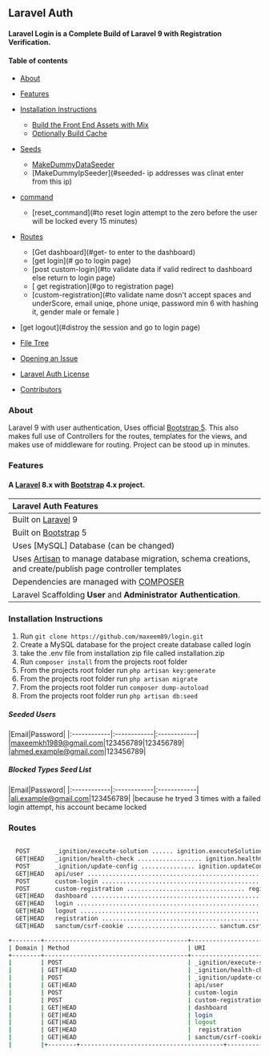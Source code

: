 ## Laravel Auth

#### Laravel Login is a Complete Build of Laravel 9 with Registration Verification.

#### Table of contents
- [About](#about)
- [Features](#features)
- [Installation Instructions](#installation-instructions)
    - [Build the Front End Assets with Mix](#build-the-front-end-assets-with-mix)
    - [Optionally Build Cache](#optionally-build-cache)
- [Seeds](#seeds)
    - [MakeDummyDataSeeder](#seeded-users)
    - [MakeDummyIpSeeder](#seeded- ip addresses was clinat enter from this ip)
- [command](#rest_command)
    - [reset_command](#to reset login attempt to the zero  before the user will be locked every 15 minutes)
- [Routes](#routes)

    - [Get dashboard](#get- to enter to the dashboard)
    - [get login](# go to login page)
    - [post custom-login](#to validate data if valid redirect to dashboard else return to login page)
    - [ get registration](#go to registration page)
    - [custom-registration](#to validate name  dosn't accept spaces and underScore, email uniqe, phone uniqe, password min 6 with hashing it, gender male or female   )
- [get logout](#distroy the session and go to login page)
- [File Tree](#file-tree)
- [Opening an Issue](#opening-an-issue)
- [Laravel Auth License](#laravel-auth-license)
- [Contributors](#Contributors)

### About
Laravel 9 with user authentication,  Uses official [Bootstrap 5](https://getbootstrap.com). This also makes full use of Controllers for the routes, templates for the views, and makes use of middleware for routing. Project can be stood up in minutes.

### Features
#### A [Laravel](https://laravel.com/) 8.x with [Bootstrap](https://getbootstrap.com) 4.x project.

| Laravel Auth Features  |
| :------------ |
|Built on [Laravel](https://laravel.com/) 9|
|Built on [Bootstrap](https://getbootstrap.com/) 5|
|Uses [MySQL] Database (can be changed)|
|Uses [Artisan](https://laravel.com/docs/master/artisan) to manage database migration, schema creations, and create/publish page controller templates|
|Dependencies are managed with [COMPOSER](https://getcomposer.org/)|
|Laravel Scaffolding **User** and **Administrator Authentication**.|



### Installation Instructions
1. Run `git clone https://github.com/maxeem89/login.git`
2. Create a MySQL database for the project
    create database called login 
3. take the .env file from installation zip file called installation.zip
5. Run `composer install` from the projects root folder
6. From the projects root folder run `php artisan key:generate`
7. From the projects root folder run `php artisan migrate`
8. From the projects root folder run `composer dump-autoload`
9. From the projects root folder run `php artisan db:seed`


##### Seeded Users

|Email|Password|
|:------------|:------------|:------------|
|maxeemkh1989@gmail.com|123456789|123456789|
|ahmed.example@gmail.com|123456789|

##### Blocked Types Seed List
|Email|Password|
|:------------|:------------|:------------|
|ali.example@gmail.com|123456789|
|because he tryed 3 times with a failed login attempt, his account became locked

### Routes

```bash

  POST       _ignition/execute-solution ...... ignition.executeSolution › Spatie\LaravelIgnition › ExecuteSolutionController
  GET|HEAD   _ignition/health-check .................. ignition.healthCheck › Spatie\LaravelIgnition › HealthCheckController  
  POST       _ignition/update-config ............... ignition.updateConfig › Spatie\LaravelIgnition › UpdateConfigController  
  GET|HEAD   api/user ........................................................................................  
  POST       custom-login .................................................. login.custom › CustomAuthController@customLogin  
  POST       custom-registration ................................. register.custom › CustomAuthController@customRegistration  
  GET|HEAD   dashboard ...................................................................... CustomAuthController@dashboard  
  GET|HEAD   login ...................................................................... login › CustomAuthController@index  
  GET|HEAD   logout .................................................................. logout › CustomAuthController@signOut  
  GET|HEAD   registration ................................................ register-user › CustomAuthController@registration  
  GET|HEAD   sanctum/csrf-cookie ......................... sanctum.csrf-cookie › Laravel\Sanctum › CsrfCookieController@show 

+--------+----------------------------------------+---------------------------------------+-----------------------------------------------+-----------------------------------------------------|
| Domain | Method                                 | URI                                   | Name                                          | Action                                              |       
+--------+----------------------------------------+---------------------------------------+-----------------------------------------------+-----------------------------------------------------|
|        | POST                                   | _ignition/execute-solution            | ignition.executeSolution                      | ExecuteSolutionController                           |
|        | GET|HEAD                               | _ignition/health-check                | ignition.healthCheck                          | HealthCheckController                               |      
|        | POST                                   | _ignition/update-config               | ignition.updateConfig                         | UpdateConfigController                              |
|        | GET|HEAD                               | api/user                              |                                               |                                                     |
|        | POST                                   | custom-login                          | login.custom                                  |CustomAuthController@customLogin                     |
|        | POST                                   | custom-registration                   | register.custom                               | CustomAuthController@customRegistration             |
|        | GET|HEAD                               | dashboard                             |                                               | CustomAuthController@dashboard                      |
|        | GET|HEAD                               | login                                 | login                                         | CustomAuthController@index                          |
|        | GET|HEAD                               | logout                                | logout                                        |CustomAuthController@registration                    |
|        | GET|HEAD                               |  registration                         | register-user                                 | CustomAuthController@registration                   |
|        | GET|HEAD                               | sanctum/csrf-cookie                   | Laravel\Sanctum                               | CsrfCookieController@show                           |          
|        |+--------+----------------------------------------+---------------------------------------+-----------------------------------------------+-------------------------------------------------
```
